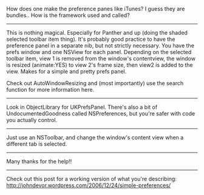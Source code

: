 How does one make the preference panes like iTunes? I guess they are bundles..
How is the framework used and called?

----

This is nothing magical. Especially for Panther and up (doing the shaded selected toolbar item thing). It's probably good practice to have the preference panel in a separate nib, but not strictly necessary. You have the prefs window and one NSView for each panel. Depending on the selected toolbar item, view 1 is removed from the window's contentview, the window is resized (animate:YES) to view 2's frame size, then view2 is added to the view. Makes for a simple and pretty prefs panel.

Check out AutoWindowResizing and (most importantly) use the search function for more information here.

----

Look in ObjectLibrary for UKPrefsPanel. There's also a bit of UndocumentedGoodness called NSPreferences, but you're safer with code you actually control.

----

Just use an NSToolbar, and change the window's content view when a different tab is selected.

----

Many thanks for the help!!

----

Check out this post for a working version of what you're describing: http://johndevor.wordpress.com/2006/12/24/simple-preferences/
